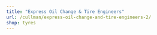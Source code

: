 ```yaml
---
title: "Express Oil Change & Tire Engineers"
url: /cullman/express-oil-change-and-tire-engineers-2/
shop: tyres
---
```

